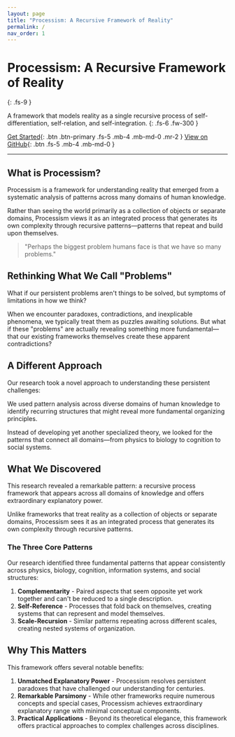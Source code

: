 ```yaml
---
layout: page
title: "Processism: A Recursive Framework of Reality"
permalink: /
nav_order: 1
---
```


# Processism: A Recursive Framework of Reality
{: .fs-9 }

A framework that models reality as a single recursive process of self-differentiation, self-relation, and self-integration.
{: .fs-6 .fw-300 }

[Get Started](/basics){: .btn .btn-primary .fs-5 .mb-4 .mb-md-0 .mr-2 }
[View on GitHub](https://github.com/processism/processism.github.io){: .btn .fs-5 .mb-4 .mb-md-0 }

---

## What is Processism?

Processism is a framework for understanding reality that emerged from a systematic analysis of patterns across many domains of human knowledge.

Rather than seeing the world primarily as a collection of objects or separate domains, Processism views it as an integrated process that generates its own complexity through recursive patterns—patterns that repeat and build upon themselves.

> "Perhaps the biggest problem humans face is that we have so many problems."

## Rethinking What We Call "Problems"

What if our persistent problems aren't things to be solved, but symptoms of limitations in how we think?

When we encounter paradoxes, contradictions, and inexplicable phenomena, we typically treat them as puzzles awaiting solutions. But what if these "problems" are actually revealing something more fundamental—that our existing frameworks themselves create these apparent contradictions?

## A Different Approach

Our research took a novel approach to understanding these persistent challenges:

We used pattern analysis across diverse domains of human knowledge to identify recurring structures that might reveal more fundamental organizing principles. 

Instead of developing yet another specialized theory, we looked for the patterns that connect all domains—from physics to biology to cognition to social systems.

## What We Discovered

This research revealed a remarkable pattern: a recursive process framework that appears across all domains of knowledge and offers extraordinary explanatory power.

Unlike frameworks that treat reality as a collection of objects or separate domains, Processism sees it as an integrated process that generates its own complexity through recursive patterns.

### The Three Core Patterns

Our research identified three fundamental patterns that appear consistently across physics, biology, cognition, information systems, and social structures:

1. **Complementarity** - Paired aspects that seem opposite yet work together and can't be reduced to a single description.
2. **Self-Reference** - Processes that fold back on themselves, creating systems that can represent and model themselves.
3. **Scale-Recursion** - Similar patterns repeating across different scales, creating nested systems of organization.

## Why This Matters

This framework offers several notable benefits:

1. **Unmatched Explanatory Power** - Processism resolves persistent paradoxes that have challenged our understanding for centuries.
2. **Remarkable Parsimony** - While other frameworks require numerous concepts and special cases, Processism achieves extraordinary explanatory range with minimal conceptual components.
3. **Practical Applications** - Beyond its theoretical elegance, this framework offers practical approaches to complex challenges across disciplines.
